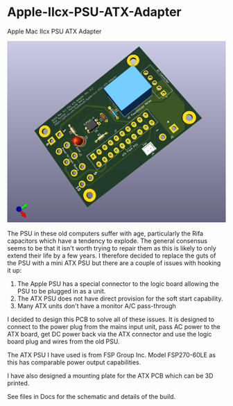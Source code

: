 # Apple-IIcx-PSU-ATX-Adapter
Apple Mac IIcx PSU ATX Adapter

![Adapter PCB](/docs/PSU%20Adapter%202.png)

The PSU in these old computers suffer with age, particularly the Rifa capacitors which have a tendency to explode.
The general consensus seems to be that it isn't worth trying to repair them as this is likely to only extend their life by a few years.
I therefore decided to replace the guts of the PSU with a mini ATX PSU but there are a couple of issues with hooking it up:
1) The Apple PSU has a special connector to the logic board allowing the PSU to be plugged in as a unit.
2) The ATX PSU does not have direct provision for the soft start capability.
3) Many ATX units don't have a monitor A/C pass-through

I decided to design this PCB to solve all of these issues. It is designed to connect to the power plug from the mains input unit, pass AC power 
to the ATX board, get DC power back via the ATX connector and use the logic board plug and wires from the old PSU.

The ATX PSU I have used is from FSP Group Inc. Model FSP270-60LE as this has comparable power output capabilities.

I have also designed a mounting plate for the ATX PCB which can be 3D printed.

See files in Docs for the schematic and details of the build.
